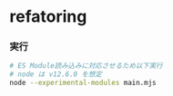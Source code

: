 # refatoring

### 実行

```bash
# ES Module読み込みに対応させるため以下実行
# node は v12.6.0 を想定
node --experimental-modules main.mjs
```
